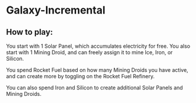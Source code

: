 # Galaxy-Incremental
## How to play:
You start with 1 Solar Panel, which accumulates electricity for free.
You also start with 1 Mining Droid, and can freely assign it to mine Ice, Iron, or Silicon.

You spend Rocket Fuel based on how many Mining Droids you have active, and can create more by toggling on the Rocket Fuel Refinery.

You can also spend Iron and Silicon to create additional Solar Panels and Mining Droids.
